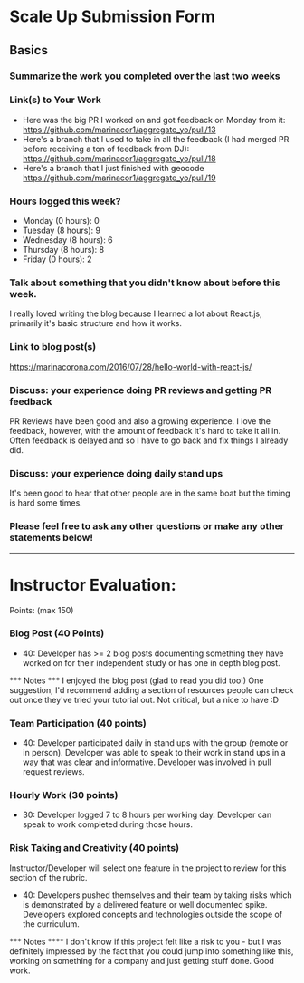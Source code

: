 # Scale Up Submission Form

## Basics

### Summarize the work you completed over the last two weeks

### Link(s) to Your Work

 - Here was the big PR I worked on and got feedback on Monday from it:
 https://github.com/marinacor1/aggregate_yo/pull/13
 - Here's a branch that I used to take in all the feedback (I had merged PR before receiving a ton of feedback from DJ):
 https://github.com/marinacor1/aggregate_yo/pull/18
 - Here's a branch that I just finished with geocode
 https://github.com/marinacor1/aggregate_yo/pull/19

### Hours logged this week?

- Monday (0 hours): 0
- Tuesday (8 hours): 9
- Wednesday (8 hours): 6
- Thursday (8 hours): 8
- Friday (0 hours): 2


### Talk about something that you didn't know about before this week.

I really loved writing the blog because I learned a lot about React.js, primarily it's basic structure and how it works.

### Link to blog post(s)
https://marinacorona.com/2016/07/28/hello-world-with-react-js/

### Discuss: your experience doing PR reviews and getting PR feedback

PR Reviews have been good and also a growing experience. I love the feedback, however, with the amount of feedback it's hard to take it all in.  Often feedback is delayed and so I have to go back and fix things I already did.

### Discuss: your experience doing daily stand ups

It's been good to hear that other people are in the same boat but the timing is hard some times. 

### Please feel free to ask any other questions or make any other statements below!

-----

# Instructor Evaluation:

Points: (max 150)

### Blog Post (40 Points)  
  * 40: Developer has >= 2 blog posts documenting something they have worked on for their independent study or has one in depth blog post.

*** Notes *** I enjoyed the blog post (glad to read you did too!) One suggestion, I'd recommend adding a section of resources people can check out once they've tried your tutorial out. Not critical, but a nice to have :D

### Team Participation (40 points)

  * 40: Developer participated daily in stand ups with the group (remote or in person). Developer was able to speak to their work in stand ups in a way that was clear and informative. Developer was involved in pull request reviews.

### Hourly Work (30 points)

  * 30: Developer logged 7 to 8 hours per working day. Developer can speak to work completed during those hours.

### Risk Taking and Creativity (40 points)

  Instructor/Developer will select one feature in the project to review for this section of the rubric.

  * 40: Developers pushed themselves and their team by taking risks which is demonstrated by a delivered feature or well documented spike. Developers explored concepts and technologies outside the scope of the curriculum.
 
*** Notes **** I don't know if this project felt like a risk to you - but I was definitely impressed by the fact that you could jump into something like this, working on something for a company and just getting stuff done. Good work.
